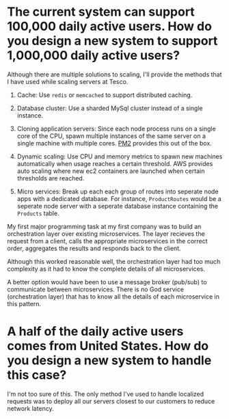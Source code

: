 # The current system can support 100,000 daily active users. How do you design a new system to support 1,000,000 daily active users?

Although there are multiple solutions to scaling, I'll provide the methods that I have used while scaling servers at Tesco.

1. Cache: Use `redis` or `memcached` to support distributed caching.

2. Database cluster: Use a sharded MySql cluster instead of a single instance.

3. Cloning application servers: Since each node process runs on a single core of the CPU, spawn multiple instances of the same server on a single machine with multiple cores. [PM2](http://pm2.keymetrics.io/) provides this out of the box.

4. Dynamic scaling: Use CPU and memory metrics to spawn new machines automatically when usage reaches a certain threshold. AWS provides auto scaling where new ec2 containers are launched when certain thresholds are reached.

5. Micro services: Break up each each group of routes into seperate node apps with a dedicated database. For instance, `ProductRoutes` would be a seperate node server with a seperate database instance containing the `Products` table.
   
  My first major programming task at my first company was to build an orchestration layer over existing microservices.
  The layer recieves the request from a client, calls the appropriate microservices in the correct order, aggregates the results and responds back to the client.

  Although this worked reasonable well, the orchestration layer had too much complexity as it had to know the complete details of all microservices.

  A better option would have been to use a message broker (pub/sub) to communicate between microservices. There is no God service (orchestration layer) that has to know all the details of each microservice in this pattern.


# A half of the daily active users comes from United States. How do you design a new system to handle this case?

I'm not too sure of this. The only method I've used to handle localized requests was to deploy all our servers closest to our customers to reduce network latency.
